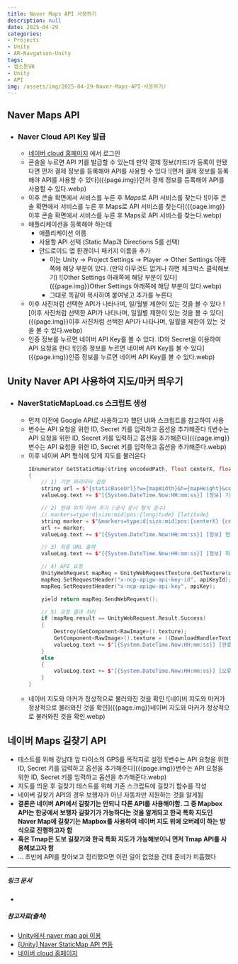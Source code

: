 ```yaml
---
title: Naver Maps API 사용하기
description: null
date: 2025-04-29
categories:
- Projects
- Unity
- AR-Navgation-Unity
tags:
- 캡스톤VR
- Unity
- API
img: /assets/img/2025-04-29-Naver-Maps-API-사용하기/
---
```

## Naver Maps API
- ### Naver Cloud API Key 발급
	- [네이버 cloud 홈페이지](https://www.ncloud.com/) 에서 로그인
	- 콘솔을 누르면 API 키를 발급할 수 있는데 만약 결제 정보(카드)가 등록이 안됐다면 먼저 결제 정보를 등록해야 API를 사용할 수 있다
	  ![먼저 결제 정보를 등록해야 API를 사용할 수 있다]({{page.img}}먼저 결제 정보를 등록해야 API를 사용할 수 있다.webp)
	- 이후 콘솔 확면에서 서비스를 누른 후 *Maps*로 API 서비스를 찾는다
	  ![이후 콘솔 확면에서 서비스를 누른 후 Maps로 API 서비스를 찾는다]({{page.img}}이후 콘솔 확면에서 서비스를 누른 후 Maps로 API 서비스를 찾는다.webp)
	- 애플리케이션을 등록해야 하는데 
		- 애플리케이션 이름
		- 사용할 API 선택 (Static Map과 Directions 5를 선택)
		- 안드로이드 앱 환경이니 패키지 이름을 추가
			- 이는 Unity -> Project Settings -> Player -> Other Settings 아래쪽에 해당 부분이 있다. (만약 아무것도 없거나 하면 체크박스 클릭해보기)
			  ![Other Settings 아래쪽에 해당 부분이 있다]({{page.img}}Other Settings 아래쪽에 해당 부분이 있다.webp)
			- 그대로 똑같이 복사하여 붙여넣고 추가를 누른다
	- 이후 사진처럼 선택한 API가 나타나며, 일/월별 제한이 있는 것을 볼 수 있다
	  ![이후 사진처럼 선택한 API가 나타나며, 일월별 제한이 있는 것을 볼 수 있다]({{page.img}}이후 사진처럼 선택한 API가 나타나며, 일월별 제한이 있는 것을 볼 수 있다.webp)
	- 인증 정보를 누르면 네이버 API Key를 볼 수 있다. ID와 Secret을 이용하여 API 요청을 한다
	  ![인증 정보를 누르면 네이버 API Key를 볼 수 있다]({{page.img}}인증 정보를 누르면 네이버 API Key를 볼 수 있다.webp)


## Unity Naver API 사용하여 지도/마커 띄우기
- ### NaverStaticMapLoad.cs 스크립트 생성
	- 먼저 이전에 Google API로 사용하고자 했던 UI와 스크립트를 참고하여 사용
	- 변수는 API 요청을 위한 ID, Secret 키를 입력하고 옵션을 추가해준다
	  ![변수는 API 요청을 위한 ID, Secret 키를 입력하고 옵션을 추가해준다]({{page.img}}변수는 API 요청을 위한 ID, Secret 키를 입력하고 옵션을 추가해준다.webp)
	- 이후 네이버 API 형식에 맞게 지도를 불러온다
		```cpp
		IEnumerator GetStaticMap(string encodedPath, float centerX, float centerY, int zoomLevel)
		{
			// 1) 기본 파라미터 설정
			string url = $"{staticBaseUrl}?w={mapWidth}&h={mapHeight}&center={centerX},{centerY}&level={zoomLevel}";
			valueLog.text += $"[{System.DateTime.Now:HH:mm:ss}] [정보] 기본 지도 요청 URL 구성 완료.\n";
		
			// 2) 현재 위치 마커 추가 (공식 문서 형식 준수)
			// markers=type:d|size:mid|pos:{longitude} {latitude}
			string marker = $"&markers=type:d|size:mid|pos:{centerX} {centerY}";
			url += marker;
			valueLog.text += $"[{System.DateTime.Now:HH:mm:ss}] [정보] 현재 위치 마커 추가 완료. 위치: ({centerX}, {centerY})\n";
		
			// 3) 최종 URL 출력
			valueLog.text += $"[{System.DateTime.Now:HH:mm:ss}] [정보] 최종 Static Map 요청 URL:\n{url}\n";
		
			// 4) API 요청
			UnityWebRequest mapReq = UnityWebRequestTexture.GetTexture(url);
			mapReq.SetRequestHeader("x-ncp-apigw-api-key-id", apiKeyId);
			mapReq.SetRequestHeader("x-ncp-apigw-api-key", apiKey);
		
			yield return mapReq.SendWebRequest();
		
			// 5) 요청 결과 처리
			if (mapReq.result == UnityWebRequest.Result.Success)
			{
				Destroy(GetComponent<RawImage>().texture);
				GetComponent<RawImage>().texture = ((DownloadHandlerTexture)mapReq.downloadHandler).texture;
				valueLog.text += $"[{System.DateTime.Now:HH:mm:ss}] [완료] Static Map 이미지 로드 성공\n";
			}
			else
			{
				valueLog.text += $"[{System.DateTime.Now:HH:mm:ss}] [오류] Static Map 요청 실패: {mapReq.error}\n";
			}
		}
		```
	- 네이버 지도와 마커가 정상적으로 불러와진 것을 확인
	  ![네이버 지도와 마커가 정상적으로 불러와진 것을 확인]({{page.img}}네이버 지도와 마커가 정상적으로 불러와진 것을 확인.webp)	


## 네이버 Maps 길찾기 API
- 테스트를 위해 강남대 앞 다이소의 GPS를 목적지로 설정
  ![변수는 API 요청을 위한 ID, Secret 키를 입력하고 옵션을 추가해준다]({{page.img}}변수는 API 요청을 위한 ID, Secret 키를 입력하고 옵션을 추가해준다.webp)
- 지도를 띄운 후 길찾기 테스트를 위해 기존 스크립트에 길찾기 함수를 작성
- 네이버 길찾기 API의 경우 보행자가 아닌 자동차만 지원하는 것을 알게됨
- **결론은 네이버 API에서 길찾기는 안되니 다른 API를 사용해야함. 그 중 Mapbox API는 한궁에서 보행자 길찾기가 가능하다는 것을 알게되고 한국 특화 지도인 Naver Map에 길찾기는 Mapbox를 사용하여 네이버 지도 위에 오버레이 하는 방식으로 진행하고자 함**
- **혹은 Tmap은 도보 길찾기와 한국 특화 지도가 가능해보이니 먼저 Tmap API를 사용해보고자 함**
- ... 초반에 API를 찾아보고 정리했으면 이런 일이 없었을 건데 준비가 미흡했다



---
##### 링크 문서
- 

##### 참고자료(출처)
- [Unity에서 naver map api 이용](https://velog.io/@disco9612/Unity%EC%97%90%EC%84%9C-naver-map-api-%EC%9D%B4%EC%9A%A9)
- [[Unity] Naver StaticMap API 연동](https://tkablog.tistory.com/entry/Unity-Naver-StaticMap-API-%EC%97%B0%EB%8F%99)
- [네이버 cloud 홈페이지](https://www.ncloud.com/)



